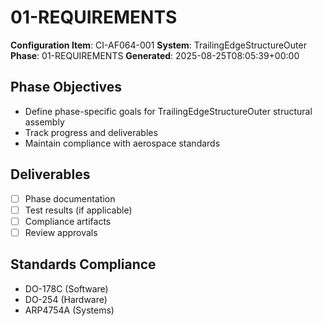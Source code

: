 # 01-REQUIREMENTS

**Configuration Item**: CI-AF064-001
**System**: TrailingEdgeStructureOuter
**Phase**: 01-REQUIREMENTS
**Generated**: 2025-08-25T08:05:39+00:00

## Phase Objectives
- Define phase-specific goals for TrailingEdgeStructureOuter structural assembly
- Track progress and deliverables
- Maintain compliance with aerospace standards

## Deliverables
- [ ] Phase documentation
- [ ] Test results (if applicable)
- [ ] Compliance artifacts
- [ ] Review approvals

## Standards Compliance
- DO-178C (Software)
- DO-254 (Hardware)
- ARP4754A (Systems)

